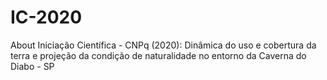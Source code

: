 # IC-2020
About Iniciação Científica - CNPq (2020): Dinâmica do uso e cobertura da terra e projeção da condição de naturalidade no entorno da Caverna do Diabo - SP
